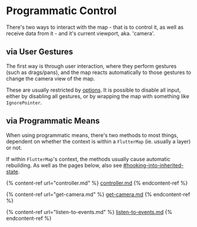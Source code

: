 # Programmatic Control

There's two ways to interact with the map - that is to control it, as well as receive data from it - and it's current viewport, aka. 'camera'.

## via User Gestures

The first way is through user interaction, where they perform gestures (such as drags/pans), and the map reacts automatically to those gestures to change the camera view of the map.

These are usually restricted by [options](../options/ "mention"). It is possible to disable all input, either by disabling all gestures, or by wrapping the map with something like `IgnorePointer`.

## via Programmatic Means

When using programmatic means, there's two methods to most things, dependent on whether the context is within a `FlutterMap` (ie. usually a layer) or not.

If within `FlutterMap`'s context, the methods usually cause automatic rebuilding. As well as the pages below, also see [#hooking-into-inherited-state](../../plugins/making-a-plugin/creating-new-layers.md#hooking-into-inherited-state "mention").

{% content-ref url="controller.md" %}
[controller.md](controller.md)
{% endcontent-ref %}

{% content-ref url="get-camera.md" %}
[get-camera.md](get-camera.md)
{% endcontent-ref %}

{% content-ref url="listen-to-events.md" %}
[listen-to-events.md](listen-to-events.md)
{% endcontent-ref %}
